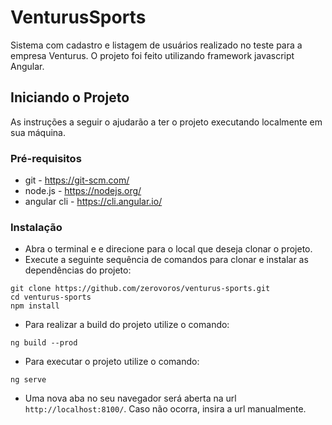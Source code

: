 # VenturusSports

Sistema com cadastro e listagem de usuários realizado no teste para a empresa Venturus. O projeto foi feito utilizando framework javascript Angular.

## Iniciando o Projeto

As instruções a seguir o ajudarão a ter o projeto executando localmente em sua máquina.

### Pré-requisitos

- git - https://git-scm.com/
- node.js - https://nodejs.org/
- angular cli - https://cli.angular.io/

### Instalação

- Abra o terminal e e direcione para o local que deseja clonar o projeto.
- Execute a seguinte sequência de comandos para clonar e instalar as dependências do projeto:

```
git clone https://github.com/zerovoros/venturus-sports.git
cd venturus-sports
npm install
```

- Para realizar a build do projeto utilize o comando:

```
ng build --prod
```

- Para executar o projeto utilize o comando:

```
ng serve
```

- Uma nova aba no seu navegador será aberta na url `http://localhost:8100/`. Caso não ocorra, insira a url manualmente.
